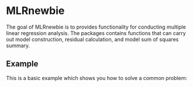 
# MLRnewbie

<!-- badges: start -->
<!-- badges: end -->

The goal of MLRnewbie is to provides functionality for conducting
multiple linear regression analysis. The packages contains functions
that can carry out model construction, residual calculation, and model
sum of squares summary.

## Example

This is a basic example which shows you how to solve a common problem:
